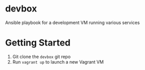 devbox
======

Ansible playbook for a development VM running various services

# Getting Started

1. Git clone the `devbox` git repo
2. Run `vagrant up` to launch a new Vagrant VM
